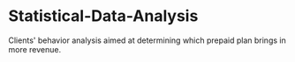 # Statistical-Data-Analysis
Clients' behavior analysis aimed at determining which prepaid plan brings in more revenue.
